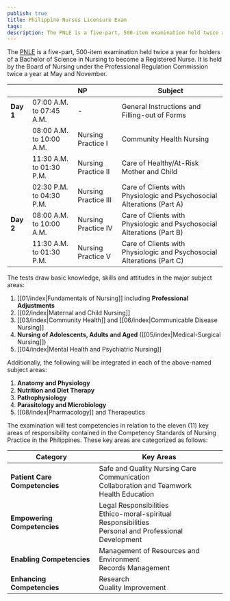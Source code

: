 ```yaml
---
publish: true
title: Philippine Nurses Licensure Exam
tags: 
description: The PNLE is a five-part, 500-item examination held twice a year for holders of a Bachelor of Science in Nursing to become a Registered Nurse. It is held by the Board of Nursing under the Professional Regulation Commission twice a year at May and November.
---
```

The [PNLE](https://www.prc.gov.ph/sites/default/files/exam%20progam%20MAY%202025%20nle%20(nursing)%20signed.pdf) is a five-part, 500-item examination held twice a year for holders of a Bachelor of Science in Nursing to become a Registered Nurse. It is held by the Board of Nursing under the Professional Regulation Commission twice a year at May and November.

|           |                          | NP                   | Subject                                                                |
| --------- | ------------------------ | :------------------- | ---------------------------------------------------------------------- |
| **Day 1** | 07:00 A.M. to 07:45 A.M. | -                    | General Instructions and Filling-out of Forms                          |
|           | 08:00 A.M. to 10:00 A.M. | Nursing Practice I   | Community Health Nursing                                               |
|           | 11:30 A.M. to 01:30 P.M. | Nursing Practice II  | Care of Healthy/At-Risk Mother and Child                               |
|           | 02:30 P.M. to 04:30 P.M. | Nursing Practice III | Care of Clients with Physiologic and Psychosocial Alterations (Part A) |
| **Day 2** | 08:00 A.M. to 10:00 A.M. | Nursing Practice IV  | Care of Clients with Physiologic and Psychosocial Alterations (Part B) |
|           | 11:30 A.M. to 01:30 P.M. | Nursing Practice V   | Care of Clients with Physiologic and Psychosocial Alterations (Part C) |

The tests draw basic knowledge, skills and attitudes in the major subject areas:
1. [[01/index|Fundamentals of Nursing]] including **Professional Adjustments**
2. [[02/index|Maternal and Child Nursing]]
3. [[03/index|Community Health]] and [[06/index|Communicable Disease Nursing]]
4. **Nursing of Adolescents, Adults and Aged** ([[05/index|Medical-Surgical Nursing]])
5. [[04/index|Mental Health and Psychiatric Nursing]]

Additionally, the following will be integrated in each of the above-named subject areas:
1. **Anatomy and Physiology**
2. **Nutrition and Diet Therapy**
3. **Pathophysiology**
4. **Parasitology and Microbiology**
5. [[08/index|Pharmacology]] and Therapeutics

The examination will test competencies in relation to the eleven (11) key areas of responsibility contained in the Competency Standards of Nursing Practice in the Philippines. These key areas are categorized as follows:

| Category                  | Key Areas                                                                                                  |
| ------------------------- | ---------------------------------------------------------------------------------------------------------- |
| **Patient Care Competencies** | Safe and Quality Nursing Care<br>Communication<br>Collaboration and Teamwork<br>Health Education           |
| **Empowering Competencies**   | Legal Responsibilities<br>Ethico-moral-spiritual Responsibilities<br>Personal and Professional Development |
| **Enabling Competencies**     | Management of Resources and Environment<br>Records Management                                              |
| **Enhancing Competencies**    | Research<br>Quality Improvement                                                                            |
